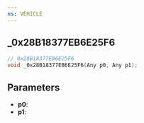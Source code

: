 ```yaml
---
ns: VEHICLE
---
```

## _0x28B18377EB6E25F6

```c
// 0x28B18377EB6E25F6
void _0x28B18377EB6E25F6(Any p0, Any p1);
```


## Parameters
* **p0**: 
* **p1**: 

